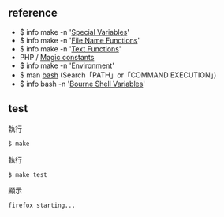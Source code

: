 
## reference

* $ info make -n '[Special Variables](https://www.gnu.org/software/make/manual/html_node/Special-Variables.html)'
* $ info make -n '[File Name Functions](https://www.gnu.org/software/make/manual/html_node/File-Name-Functions.html)'
* $ info make -n '[Text Functions](https://www.gnu.org/software/make/manual/html_node/Text-Functions.html)'
* PHP / [Magic constants](http://php.net/manual/en/language.constants.predefined.php)
* $ info make -n '[Environment](https://www.gnu.org/software/make/manual/html_node/Environment.html)'
* $ man [bash](http://manpages.ubuntu.com/manpages/xenial/en/man1/bash.1.html) (Search「PATH」or「COMMAND EXECUTION」)
* $ info bash -n '[Bourne Shell Variables](https://www.gnu.org/software/bash/manual/html_node/Bourne-Shell-Variables.html)'

## test

執行

``` sh
$ make
```

執行

``` sh
$ make test
```

顯示

``` sh
firefox starting...
```
